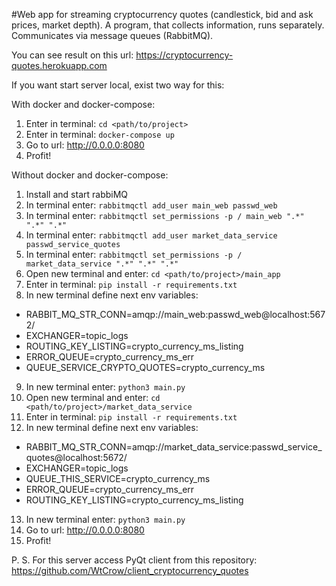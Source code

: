 #Web app for streaming cryptocurrency quotes (candlestick, bid and ask prices, market depth).
A program, that collects information, runs separately. Communicates via message queues (RabbitMQ).

You can see result on this url: https://cryptocurrency-quotes.herokuapp.com

If you want start server local, exist two way for this:

With docker and docker-compose:
1) Enter in terminal: `cd <path/to/project>`
2) Enter in terminal: `docker-compose up`
3) Go to url: http://0.0.0.0:8080
4) Profit!

Without docker and docker-compose:
1) Install and start rabbiMQ
2) In terminal enter: `rabbitmqctl add_user main_web passwd_web`
3) In terminal enter: `rabbitmqctl set_permissions -p / main_web ".*" ".*" ".*"`
4) In terminal enter: `rabbitmqctl add_user market_data_service passwd_service_quotes`
5) In terminal enter: `rabbitmqctl set_permissions -p / market_data_service ".*" ".*" ".*"`
6) Open new terminal and enter: `cd <path/to/project>/main_app`
7) Enter in terminal: `pip install -r requirements.txt`
8) In new terminal define next env variables:
- RABBIT_MQ_STR_CONN=amqp://main_web:passwd_web@localhost:5672/
- EXCHANGER=topic_logs
- ROUTING_KEY_LISTING=crypto_currency_ms_listing
- ERROR_QUEUE=crypto_currency_ms_err
- QUEUE_SERVICE_CRYPTO_QUOTES=crypto_currency_ms
9) In new terminal enter: `python3 main.py`
10) Open new terminal and enter: `cd <path/to/project>/market_data_service`
11) Enter in terminal: `pip install -r requirements.txt`
12) In new terminal define next env variables:
- RABBIT_MQ_STR_CONN=amqp://market_data_service:passwd_service_quotes@localhost:5672/
- EXCHANGER=topic_logs
- QUEUE_THIS_SERVICE=crypto_currency_ms
- ERROR_QUEUE=crypto_currency_ms_err
- ROUTING_KEY_LISTING=crypto_currency_ms_listing
13) In new terminal enter: `python3 main.py`
14) Go to url: http://0.0.0.0:8080
15) Profit!

P. S. For this server access PyQt client from this repository: https://github.com/WtCrow/client_cryptocurrency_quotes

